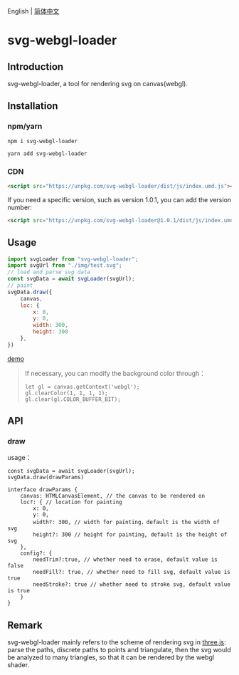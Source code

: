 
English | [简体中文](./README-zh_CN.md)

# svg-webgl-loader

## Introduction

svg-webgl-loader, a tool for rendering svg on canvas(webgl).

## Installation

### npm/yarn

```shell
npm i svg-webgl-loader
```

```shell
yarn add svg-webgl-loader
```

### CDN

```html
<script src="https://unpkg.com/svg-webgl-loader/dist/js/index.umd.js"></script>

```

If you need a specific version, such as version 1.0.1, you can add the version number:

```html
<script src="https://unpkg.com/svg-webgl-loader@1.0.1/dist/js/index.umd.js"></script>

```

## Usage

```js
import svgLoader from "svg-webgl-loader";
import svgUrl from "./img/test.svg";
// load and parse svg data
const svgData = await svgLoader(svgUrl);
// paint
svgData.draw({
	canvas,
	loc: {
		x: 0,
		y: 0,
		width: 300,
		height: 300
	},
})
```

[demo](https://codepen.io/yh418807968/pen/GREMPXw?editors=1011)

> If necessary, you can modify the background color through：
> ```
> let gl = canvas.getContext('webgl');
> gl.clearColor(1, 1, 1, 1);
> gl.clear(gl.COLOR_BUFFER_BIT);
> ```
>
## API
### draw
usage：
```
const svgData = await svgLoader(svgUrl);
svgData.draw(drawParams)
```
```
interface drawParams {
	canvas: HTMLCanvasElement, // the canvas to be rendered on
	loc?: { // location for painting
		x: 0,
		y: 0,
		width?: 300, // width for painting，default is the width of svg
		height?: 300 // height for painting, default is the height of svg
	},
	config?: {
		needTrim?:true, // whether need to erase, default value is false
		needFill?: true, // whether need to fill svg, default value is true
		needStroke?: true // whether need to stroke svg, default value is true
	}
}
```

## Remark

svg-webgl-loader mainly refers to the scheme of rendering svg in [three.js](https://github.com/mrdoob/three.js/blob/dev/examples/webgl_loader_svg.html): parse the paths, discrete paths to points and triangulate, then the svg would be analyzed to many triangles, so that it can be rendered by the webgl shader.








